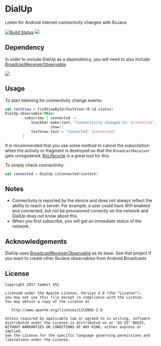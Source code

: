 # DialUp
Listen for Android internet connectivity changes with RxJava

[![Build Status](https://travis-ci.org/Commit451/DialUp.svg?branch=master)](https://travis-ci.org/Commit451/DialUp) [![](https://jitpack.io/v/Commit451/DialUp.svg)](https://jitpack.io/#Commit451/DialUp)

## Dependency 
In order to include DialUp as a dependency, you will need to also include [BroadcastReceiverObservable](https://github.com/Commit451/BroadcastReceiverObservable):

[![](https://jitpack.io/v/Commit451/BroadcastReceiverObservable.svg)](https://jitpack.io/#Commit451/BroadcastReceiverObservable)

## Usage
To start listening for connectivity change events:
```kotlin
val textView = findViewById<TextView>(R.id.status)
DialUp.observable(this)
        .subscribe { connected ->
            Snackbar.make(root, "Connectivity changed to: $connected", Snackbar.LENGTH_LONG)
                    .show()
            textView.text = "Connected: $connected"
        }
```

It is recommended that you use some method to cancel the subscription when the activity or fragment is destroyed so that the `BroadcastReceiver` gets unregistered. [RxLifecycle](https://github.com/trello/RxLifecycle) is a great tool for this.

To simply check connectivity:
```kotlin
val connected = DialUp.isConnected(context)
```

## Notes
- Connectivity is reported by the device and does not always reflect the ability to reach a server. For example, a user could have Wifi enabled and connected, but not be provisioned correctly on the network and DialUp does not know about this.
- When you first subscribe, you will get an immediate status of the network.

## Acknowledgements
DialUp uses [BroadcastReceiverObservable](https://github.com/Commit451/BroadcastReceiverObservable) as its base. See that project if you want to create other RxJava observables from Android Broadcasts

License
--------

    Copyright 2017 Commit 451

    Licensed under the Apache License, Version 2.0 (the "License");
    you may not use this file except in compliance with the License.
    You may obtain a copy of the License at

       http://www.apache.org/licenses/LICENSE-2.0

    Unless required by applicable law or agreed to in writing, software
    distributed under the License is distributed on an "AS IS" BASIS,
    WITHOUT WARRANTIES OR CONDITIONS OF ANY KIND, either express or implied.
    See the License for the specific language governing permissions and
    limitations under the License.
